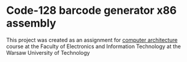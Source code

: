 # Code-128 barcode generator x86 assembly

This project was created as an assignment for [computer architecture](https://usosweb.usos.pw.edu.pl/kontroler.php?_action=katalog2/przedmioty/pokazPrzedmiot&prz_kod=103A-CTxxx-ISA-ECOAR)
course at the Faculty of Electronics and Information Technology at the Warsaw University of Technology
